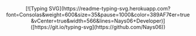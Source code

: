 <center>[![Typing SVG](https://readme-typing-svg.herokuapp.com?font=Consolas&weight=600&size=35&pause=1000&color=389AF7&center=true&vCenter=true&width=566&lines=Nays06+Developer)]([https://git.io/typing-svg](https://github.com/Nays06))</center>
